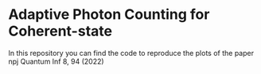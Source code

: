 # Adaptive Photon Counting for Coherent-state
In this repository you can find the code to reproduce the plots of the paper npj Quantum Inf 8, 94 (2022)

